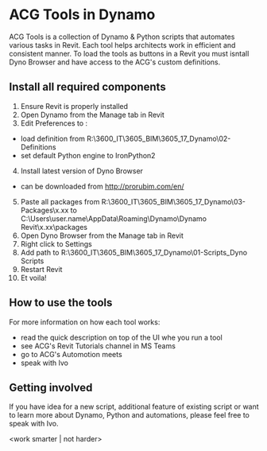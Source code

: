 # ACG Tools in Dynamo


ACG Tools is a collection of Dynamo & Python scripts that automates various tasks in Revit. Each tool helps architects work in efficient and consistent manner. To load the tools as buttons in a Revit you must isntall Dyno Browser and have access to the ACG's custom definitions.

## Install all required components

1. Ensure Revit is properly installed
2. Open Dynamo from the Manage tab in Revit
3. Edit Preferences to :
  - load definition from R:\3600_IT\3605_BIM\3605_17_Dynamo\02-Definitions
  - set default Python engine to IronPython2
4. Install latest version of Dyno Browser
  - can be downloaded from http://prorubim.com/en/
5. Paste all packages from R:\3600_IT\3605_BIM\3605_17_Dynamo\03-Packages\x.xx to
   C:\Users\user.name\AppData\Roaming\Dynamo\Dynamo Revit\x.xx\packages
6. Open Dyno Browser from the Manage tab in Revit
7. Right click to Settings
8. Add path to R:\3600_IT\3605_BIM\3605_17_Dynamo\01-Scripts\_Dyno Scripts
9. Restart Revit
10. Et voila!

## How to use the tools

For more information on how each tool works:
  - read the quick description on top of the UI whe you run a tool
  - see ACG's Revit Tutorials channel in MS Teams
  - go to ACG's Automotion meets
  - speak with Ivo

## Getting involved

If you have idea for a new script, additional feature of existing script or want to learn more about Dynamo, Python and automations, please feel free to speak with Ivo.



<work smarter | not harder>
